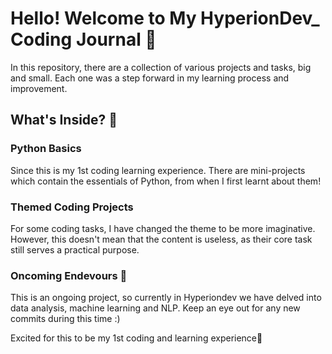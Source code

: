 # Hello! Welcome to My HyperionDev_ Coding Journal 🚀

In this repository, there are a collection of various projects and tasks, big and small. Each one was a step forward in my learning process and improvement.

## What's Inside? 🧐

### Python Basics
Since this is my 1st coding learning experience. There are mini-projects which contain the essentials of Python, from when I first learnt about them! 

### Themed Coding Projects
For some coding tasks, I have changed the theme to be more imaginative. However, this doesn't mean that the content is useless, as their core task still serves a practical purpose. 

### Oncoming Endevours 🚧
This is an ongoing project, so currently in Hyperiondev we have delved into data analysis, machine learning and NLP. Keep an eye out for any new commits during this time :) 

Excited for this to be my 1st coding and learning experience🌟
